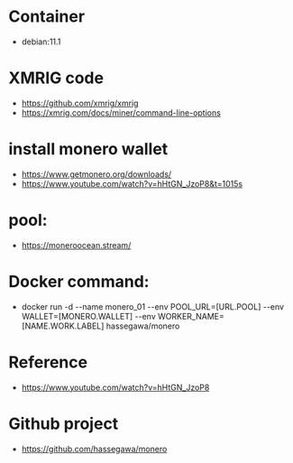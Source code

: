 # Container
  * debian:11.1

# XMRIG code
  * https://github.com/xmrig/xmrig
  * https://xmrig.com/docs/miner/command-line-options

# install monero wallet
  * https://www.getmonero.org/downloads/
  * https://www.youtube.com/watch?v=hHtGN_JzoP8&t=1015s


# pool:
  * https://moneroocean.stream/

# Docker command:
  * docker run -d --name monero_01 --env POOL_URL=[URL.POOL] --env WALLET=[MONERO.WALLET] --env WORKER_NAME=[NAME.WORK.LABEL]  hassegawa/monero

# Reference
  * https://www.youtube.com/watch?v=hHtGN_JzoP8

# Github project
  * https://github.com/hassegawa/monero
